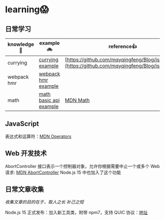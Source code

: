 # learning😱

## 日常学习

| knowledge📖 | example🚲                                      | reference👍                                                                                       |
| ----------- | ---------------------------------------------- | ------------------------------------------------------------------------------------------------- |
| currying    | [currying example](./currying/currying.js)     | [https://github.com/mqyqingfeng/Blog/issues/42](https://github.com/mqyqingfeng/Blog/issues/42)    |
| webpack hmr | [webpack hmr example](./webpack/hmr/README.md) |                                                                                                   |
| math        | [math basic api example](./math/README.md)     | [MDN Math](https://developer.mozilla.org/zh-CN/docs/Web/JavaScript/Reference/Global_Objects/Math) |

## JavaScript

表达式和运算符：[MDN Operators](https://developer.mozilla.org/zh-CN/docs/Web/JavaScript/Reference/Operators)

## Web 开发技术

AbortController 接口表示一个控制器对象，允许你根据需要中止一个或多个 Web 请求: [MDN AbortController](https://developer.mozilla.org/zh-CN/docs/Web/API/FetchController)
Node.js 15 中也加入了这个功能

## 日常文章收集

_收集文章的目的在于，取人之长 补己之短_

Node.js 15 正式发布：加入新工具类，附带 npm7，支持 QUIC 协议：[地址](https://mp.weixin.qq.com/s?__biz=MzUxNzk1MjQ0Ng==&mid=2247487309&idx=2&sn=e671b38f9ca86425c1961b5384e4e387&chksm=f991099ccee6808a0490cdf83835154cf0215e922532b599a8a534c21b25a980f40549bc4935&mpshare=1&scene=1&srcid=10224UHmSv4TTGqnDEfuqZCS&sharer_sharetime=1603329310491&sharer_shareid=c5c1787a60eae170a730646d809a4be3&key=573aef4c1f9b4b5f9638c3617e0f5496b40ceb88b36f3edfcf0a71aefb65ca1293c181e3fe864d909ec417172f83099becf567b54f74ca9762ff9c0351498687d6194485abb136cf906e73713b4c16c7b5310cf1250124b99d717ff1093111e3b519bb95b394aebc7abcdff1ae7859d3ac7d522a7b3d3a78b6ef9cd99925d477&ascene=1&uin=MzQzMTkwNjc5&devicetype=Windows+10+x64&version=6300002f&lang=zh_CN&exportkey=A1qJLrRob8BSB5BQi8WAymE%3D&pass_ticket=ff%2BdKcGHXkMhMRIqxqDrvTH7UiygINehS8DQBJeymdsWyhCKmbIuZ0ZrpZCWTDSz&wx_header=0)

